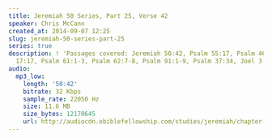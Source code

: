 ```yaml
---
title: Jeremiah 50 Series, Part 25, Verse 42
speaker: Chris McCann
created_at: 2014-09-07 12:25
slug: jeremiah-50-series-part-25
series: true
description: ! 'Passages covered: Jeremiah 50:42, Psalm 55:17, Psalm 46:1-3, Jeremiah
  17:17, Psalm 61:1-3, Psalm 62:7-8, Psalm 91:1-9, Psalm 37:34, Joel 3:12-16.'
audio:
  mp3_low:
    length: '50:42'
    bitrate: 32 Kbps
    sample_rate: 22050 Hz
    size: 11.6 MB
    size_bytes: 12170645
    url: http://audiocdn.ebiblefellowship.com/studies/jeremiah/chapter-50/2014.09.07_McCann_-_Jeremiah_50_Series_Part_25.mp3
---
```

